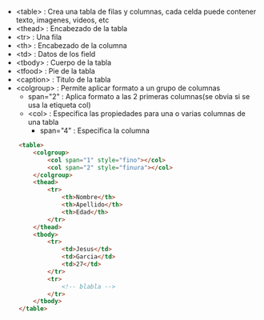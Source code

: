 
- \<table> : Crea una tabla de filas y columnas, cada celda puede contener texto, imagenes, videos, etc
- \<thead> : Encabezado de la tabla
- \<tr> : Una fila
- \<th> : Encabezado de la columna
- \<td> : Datos de los field
- \<tbody> : Cuerpo de la tabla
- \<tfood> : Pie de la tabla
- \<caption> : Titulo de la tabla
- \<colgroup> : Permite aplicar formato a un grupo de columnas
	- span="2" : Aplica formato a las 2 primeras columnas(se obvia si se usa la etiqueta col)
	- \<col> : Especifica las propiedades para una o varias columnas de una tabla
		- span="4" : Especifica la columna

```html
	<table>
		<colgroup>
			<col span="1" style="fino"></col>
			<col span="2" style="finura"></col>
		</colgroup>
		<thead>
			<tr>
				<th>Nombre</th>
				<th>Apellido</th>
				<th>Edad</th>
			</tr>
		</thead>
		<tbody>
			<tr>
				<td>Jesus</td>
				<td>Garcia</td>
				<td>27</td>
			</tr>
			<tr>
				<!-- blabla -->
			</tr>
		</tbody>
	</table>	
```
